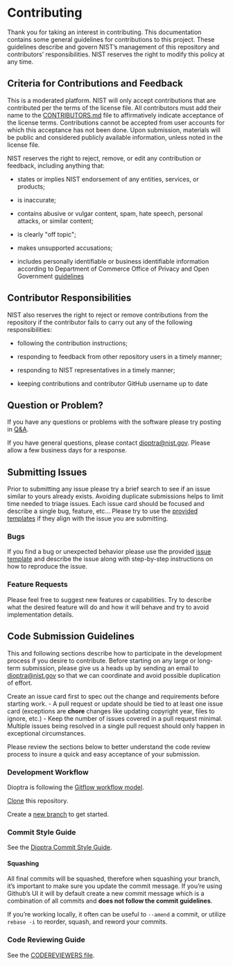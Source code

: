 # Contributing

Thank you for taking an interest in contributing. This documentation contains some general guidelines for contributions to this project. These guidelines describe and govern NIST’s management of this repository and contributors’ responsibilities. NIST reserves the right to modify this policy at any time.

## Criteria for Contributions and Feedback

This is a moderated platform. NIST will only accept contributions that are contributed per the terms of the license file. All contributors must add their name to the [CONTRIBUTORS.md](./CONTRIBUTORS.md) file to affirmatively indicate acceptance of the license terms. Contributions cannot be accepted from user accounts for which this acceptance has not been done. Upon submission, materials will be public and considered publicly available information, unless noted in the license file.

NIST reserves the right to reject, remove, or edit any contribution or feedback, including anything that:

-   states or implies NIST endorsement of any entities, services, or products;

-   is inaccurate;

-   contains abusive or vulgar content, spam, hate speech, personal attacks, or similar content;

-   is clearly "off topic";

-   makes unsupported accusations;

-   includes personally identifiable or business identifiable information according to Department of Commerce Office of Privacy and Open Government [guidelines](https://www.osec.doc.gov/opog/privacy/PII_BII.html)

## Contributor Responsibilities

NIST also reserves the right to reject or remove contributions from the repository if the contributor fails to carry out any of the following responsibilities:

-   following the contribution instructions;

-   responding to feedback from other repository users in a timely manner;

-   responding to NIST representatives in a timely manner;

-   keeping contributions and contributor GitHub username up to date

## Question or Problem?

If you have any questions or problems with the software please try posting in [Q&A](https://github.com/usnistgov/dioptra/discussions/categories/q-a).

If you have general questions, please contact [dioptra@nist.gov](mailto:dioptra@nist.gov). Please allow a few business days for a response.

## Submitting Issues

Prior to submitting any issue please try a brief search to see if an issue similar to yours already exists. Avoiding duplicate submissions helps to limit time needed to triage issues. Each issue card should be focused and describe a single bug, feature, etc… Please try to use the [provided templates](https://github.com/usnistgov/dioptra/issues/new/choose) if they align with the issue you are submitting.

### Bugs

If you find a bug or unexpected behavior please use the provided [issue template](https://github.com/usnistgov/dioptra/issues/new/choose) and describe the issue along with step-by-step instructions on how to reproduce the issue.

### Feature Requests

Please feel free to suggest new features or capabilities. Try to describe what the desired feature will do and how it will behave and try to avoid implementation details.

## Code Submission Guidelines

This and following sections describe how to participate in the development process if you desire to contribute. Before starting on any large or long-term submission, please give us a heads up by sending an email to dioptra@nist.gov so that we can coordinate and avoid possible duplication of effort.

Create an issue card first to spec out the change and requirements before starting work. - A pull request or update should be tied to at least one issue card (exceptions are **chore** changes like updating copyright year, files to ignore, etc.) - Keep the number of issues covered in a pull request minimal. Multiple issues being resolved in a single pull request should only happen in exceptional circumstances.

Please review the sections below to better understand the code review process to insure a quick and easy acceptance of your submission.

### Development Workflow

Dioptra is following the [Gitflow workflow model](https://www.atlassian.com/git/tutorials/comparing-workflows/gitflow-workflow).

[Clone](https://docs.github.com/en/repositories/creating-and-managing-repositories/cloning-a-repository) this repository.

Create a [new branch](https://git-scm.com/book/en/v2/Git-Branching-Basic-Branching-and-Merging) to get started.

### Commit Style Guide

See the [Dioptra Commit Style Guide](./COMMIT_STYLE_GUIDE.md).

#### Squashing

All final commits will be squashed, therefore when squashing your branch, it’s important to make sure you update the commit message. If you’re using Github’s UI it will by default create a new commit message which is a combination of all commits and **does not follow the commit guidelines**.

If you’re working locally, it often can be useful to `--amend` a commit, or utilize `rebase -i` to reorder, squash, and reword your commits.

### Code Reviewing Guide

See the [CODEREVIEWERS file](./CODEREVIEWERS.md).
